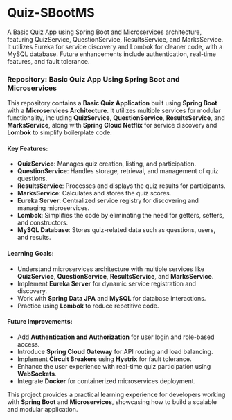 # Quiz-SBootMS
A Basic Quiz App using Spring Boot and Microservices architecture, featuring QuizService, QuestionService, ResultsService, and MarksService. It utilizes Eureka for service discovery and Lombok for cleaner code, with a MySQL database. Future enhancements include authentication, real-time features, and fault tolerance.

### Repository: **Basic Quiz App Using Spring Boot and Microservices**

This repository contains a **Basic Quiz Application** built using **Spring Boot** with a **Microservices Architecture**. It utilizes multiple services for modular functionality, including **QuizService**, **QuestionService**, **ResultsService**, and **MarksService**, along with **Spring Cloud Netflix** for service discovery and **Lombok** to simplify boilerplate code.

#### Key Features:
- **QuizService**: Manages quiz creation, listing, and participation.
- **QuestionService**: Handles storage, retrieval, and management of quiz questions.
- **ResultsService**: Processes and displays the quiz results for participants.
- **MarksService**: Calculates and stores the quiz scores.
- **Eureka Server**: Centralized service registry for discovering and managing microservices.
- **Lombok**: Simplifies the code by eliminating the need for getters, setters, and constructors.
- **MySQL Database**: Stores quiz-related data such as questions, users, and results.

#### Learning Goals:
- Understand microservices architecture with multiple services like **QuizService**, **QuestionService**, **ResultsService**, and **MarksService**.
- Implement **Eureka Server** for dynamic service registration and discovery.
- Work with **Spring Data JPA** and **MySQL** for database interactions.
- Practice using **Lombok** to reduce repetitive code.

#### Future Improvements:
- Add **Authentication and Authorization** for user login and role-based access.
- Introduce **Spring Cloud Gateway** for API routing and load balancing.
- Implement **Circuit Breakers** using **Hystrix** for fault tolerance.
- Enhance the user experience with real-time quiz participation using **WebSockets**.
- Integrate **Docker** for containerized microservices deployment.

This project provides a practical learning experience for developers working with **Spring Boot** and **Microservices**, showcasing how to build a scalable and modular application.
